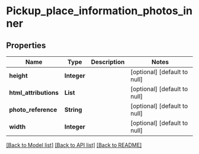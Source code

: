 # Pickup_place_information_photos_inner
## Properties

| Name | Type | Description | Notes |
|------------ | ------------- | ------------- | -------------|
| **height** | **Integer** |  | [optional] [default to null] |
| **html\_attributions** | **List** |  | [optional] [default to null] |
| **photo\_reference** | **String** |  | [optional] [default to null] |
| **width** | **Integer** |  | [optional] [default to null] |

[[Back to Model list]](../README.md#documentation-for-models) [[Back to API list]](../README.md#documentation-for-api-endpoints) [[Back to README]](../README.md)

